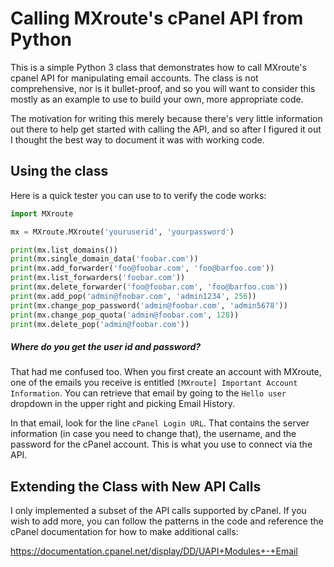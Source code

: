 # Calling MXroute's cPanel API from Python

This is a simple Python 3 class that demonstrates how to call MXroute's cpanel API for manipulating email accounts.  The class is not comprehensive, nor is it bullet-proof, and so you will want to consider this mostly as an example to use to build your own, more appropriate code.

The motivation for writing this merely because there's very little information out there to help get started with calling the API, and so after I figured it out I thought the best way to document it was with working code.

## Using the class

Here is a quick tester you can use to to verify the code works:

```python
import MXroute

mx = MXroute.MXroute('youruserid', 'yourpassword')

print(mx.list_domains())
print(mx.single_domain_data('foobar.com'))
print(mx.add_forwarder('foo@foobar.com', 'foo@barfoo.com'))
print(mx.list_forwarders('foobar.com'))
print(mx.delete_forwarder('foo@foobar.com', 'foo@barfoo.com'))
print(mx.add_pop('admin@foobar.com', 'admin1234', 256))
print(mx.change_pop_password('admin@foobar.com', 'admin5678'))
print(mx.change_pop_quota('admin@foobar.com', 128))
print(mx.delete_pop('admin@foobar.com'))
```

##### Where do you get the user id and password?

That had me confused too.  When you first create an account with MXroute, one of the emails you receive is  entitled `[MXroute] Important Account Information`.  You can retrieve that email by going to the `Hello user` dropdown in the upper right and picking Email History.

In that email, look for the line `cPanel Login URL`.  That contains the server information (in case you need to change that), the username, and the password for the cPanel account.  This is what you use to connect via the API.

## Extending the Class with New API Calls

I only implemented a subset of the API calls supported by cPanel. If you wish to add more, you can follow the patterns in the code and reference the cPanel documentation for how to make additional calls:

https://documentation.cpanel.net/display/DD/UAPI+Modules+-+Email

